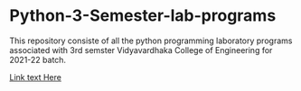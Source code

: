# Python-3-Semester-lab-programs

This repository consiste of all the python programming laboratory programs associated with 3rd semster Vidyavardhaka College of Engineering for 2021-22 batch. 

[Link text Here](https://link-url-here.org)
